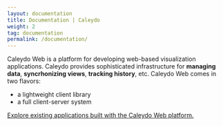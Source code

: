 ```yaml
---
layout: documentation
title: Documentation | Caleydo
weight: 2
tag: documentation
permalink: /documentation/
---
```


Caleydo Web is a platform for developing web-based visualization applications. Caleydo provides sophisticated infrastructure for **managing data**, **syncrhonizing views**, **tracking history**, etc. Caleydo Web comes in two flavors: 

 * a lightweight client library
 * a full client-server system
 
[Explore existing applications built with the Caleydo Web platform.](http://demo.caleydo.org)